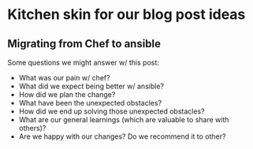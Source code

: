 # Kitchen skin for our blog post ideas

## Migrating from Chef to ansible
Some questions we might answer w/ this post:
- What was our pain w/ chef?
- What did we expect being better w/ ansible?
- How did we plan the change?
- What have been the unexpected obstacles?
- How did we end up solving those unexpected obstacles?
- What are our general learnings (which are valuable to share with others)?
- Are we happy with our changes? Do we recommend it to other?


